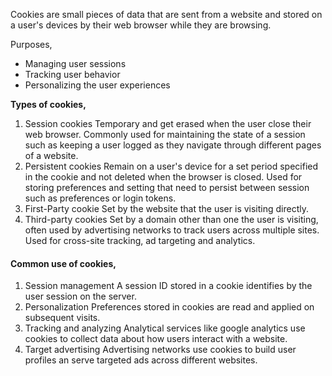 Cookies are small pieces of data that are sent from a website and stored on a user's devices by their web browser while they are browsing. 

Purposes,
- Managing user sessions
- Tracking user behavior 
- Personalizing the user experiences

**Types of cookies,**
1. Session cookies
	Temporary and get erased when the user close their web browser. 
	Commonly used for maintaining the state of a session such as keeping a user logged as they navigate through different pages of a website. 
2. Persistent cookies
	Remain on a user's device for a set period specified in the cookie and not deleted when the browser is closed. 
	Used for storing preferences and setting that need to persist between session such as preferences or login tokens. 
3. First-Party cookie
	Set by the website that the user is visiting directly. 
4. Third-party cookies
	Set by a domain other than one the user is visiting, often used by advertising networks to track users across multiple sites. 
	Used for cross-site tracking, ad targeting and analytics.

#### Common use of cookies,
1. Session management
	A session ID stored in a cookie identifies by the user session on the server. 
2. Personalization
	Preferences stored in cookies are read and applied on subsequent visits.
3. Tracking and analyzing
	Analytical services like google analytics use cookies to collect data about how users interact with a website. 
4. Target advertising
	Advertising networks use cookies to build user profiles an serve targeted ads across different websites. 